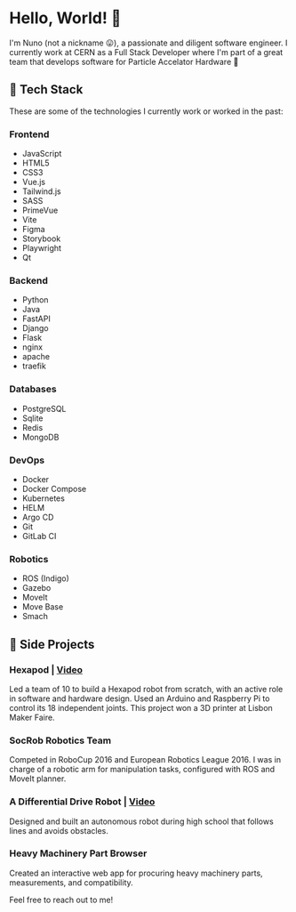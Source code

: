 # Hello, World! 👋 

I'm Nuno (not a nickname 😛), a passionate and diligent software engineer. I currently work at CERN as a Full Stack Developer where I'm part of a great team that develops software for Particle Accelator Hardware 🚀

## 🧰 Tech Stack

These are some of the technologies I currently work or worked in the past:

### Frontend
- JavaScript
- HTML5
- CSS3
- Vue.js
- Tailwind.js
- SASS
- PrimeVue
- Vite
- Figma
- Storybook
- Playwright
- Qt

### Backend
- Python
- Java
- FastAPI
- Django
- Flask
- nginx
- apache
- traefik

### Databases
- PostgreSQL
- Sqlite
- Redis
- MongoDB

### DevOps
- Docker
- Docker Compose
- Kubernetes
- HELM
- Argo CD
- Git
- GitLab CI

### Robotics
- ROS (Indigo)
- Gazebo
- MoveIt
- Move Base
- Smach

## 🚀 Side Projects

### Hexapod | [Video](http://youtu.be/Opzd3Esc2lg)
Led a team of 10 to build a Hexapod robot from scratch, with an active role in software and hardware design. Used an Arduino and Raspberry Pi to control its 18 independent joints. This project won a 3D printer at Lisbon Maker Faire.

### SocRob Robotics Team
Competed in RoboCup 2016 and European Robotics League 2016. I was in charge of a robotic arm for manipulation tasks, configured with ROS and MoveIt planner.

### A Differential Drive Robot | [Video](https://youtu.be/SjuJ2os2flo)
Designed and built an autonomous robot during high school that follows lines and avoids obstacles.

### Heavy Machinery Part Browser 
Created an interactive web app for procuring heavy machinery parts, measurements, and compatibility.

Feel free to reach out to me!
